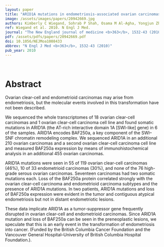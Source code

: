 ```yaml
---
layout: paper
title: "ARID1A mutations in endometriosis-associated ovarian carcinomas."
image: /assets/images/papers/20942669.jpg
authors: Kimberly C Wiegand, Sohrab P Shah, Osama M Al-Agha, Yongjun Zhao, Kane Tse, Thomas Zeng, Janine Senz, Melissa K McConechy, Michael S Anglesio, Steve E Kalloger, Winnie Yang, Alireza Heravi-Moussavi, Ryan Giuliany, Christine Chow, John Fee, Abdalnasser Zayed, Leah Prentice, Nataliya Melnyk, Gulisa Turashvili, Allen D Delaney, Jason Madore, Stephen Yip, Andrew W McPherson, Gavin Ha, Lynda Bell, Sian Fereday, Angela Tam, Laura Galletta, Patricia N Tonin, Diane Provencher, Dianne Miller, Steven J M Jones, Richard A Moore, Gregg B Morin, Arusha Oloumi, Niki Boyd, Samuel A Aparicio, Ie-Ming Shih, Anne-Marie Mes-Masson, David D Bowtell, Martin Hirst, Blake Gilks, Marco A Marra, David G Huntsman
ref: Wiegand et al. 2010. N Engl J Med.
journal: "The New England journal of medicine <b>363</b>, 1532-43 (2010)"
pdf: /assets/pdfs/papers/20942669.pdf
doi: 10.1056/NEJMoa1008433
abbrev: "N Engl J Med <b>363</b>, 1532-43 (2010)"
pub_year: 2010
---
```


<br />
<div data-badge-popover="right" data-badge-type="donut" data-pmid="20942669" data-hide-no-mentions="true" class="altmetric-embed"></div>

# Abstract

Ovarian clear-cell and endometrioid carcinomas may arise from endometriosis, but the molecular events involved in this transformation have not been described.

We sequenced the whole transcriptomes of 18 ovarian clear-cell carcinomas and 1 ovarian clear-cell carcinoma cell line and found somatic mutations in ARID1A (the AT-rich interactive domain 1A [SWI-like] gene) in 6 of the samples. ARID1A encodes BAF250a, a key component of the SWI–SNF chromatin remodeling complex. We sequenced ARID1A in an additional 210 ovarian carcinomas and a second ovarian clear-cell carcinoma cell line and measured BAF250a expression by means of immunohistochemical analysis in an additional 455 ovarian carcinomas.

ARID1A mutations were seen in 55 of 119 ovarian clear-cell carcinomas (46%), 10 of 33 endometrioid carcinomas (30%), and none of the 76 high-grade serous ovarian carcinomas. Seventeen carcinomas had two somatic mutations each. Loss of the BAF250a protein correlated strongly with the ovarian clear-cell carcinoma and endometrioid carcinoma subtypes and the presence of ARID1A mutations. In two patients, ARID1A mutations and loss of BAF250a expression were evident in the tumor and contiguous atypical endometriosis but not in distant endometriotic lesions.

These data implicate ARID1A as a tumor-suppressor gene frequently disrupted in ovarian clear-cell and endometrioid carcinomas. Since ARID1A mutation and loss of BAF250a can be seen in the preneoplastic lesions, we speculate that this is an early event in the transformation of endometriosis into cancer. (Funded by the British Columbia Cancer Foundation and the Vancouver General Hospital–University of British Columbia Hospital Foundation.).

